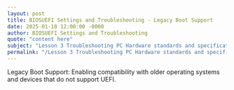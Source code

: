```yaml
---
layout: post
title: BIOSUEFI Settings and Troubleshooting - Legacy Boot Support
date: 2025-01-10 12:00:00 -0000
author: BIOSUEFI Settings and Troubleshooting
quote: "content here"
subject: "Lesson 3 Troubleshooting PC Hardware standards and specifications"
permalink: "/Lesson 3 Troubleshooting PC Hardware standards and specifications/BIOSUEFI Settings and Troubleshooting/BIOSUEFI Settings and Troubleshooting - Legacy Boot Support"
---
```


Legacy Boot Support: Enabling compatibility with older operating systems and devices that do not support UEFI.
